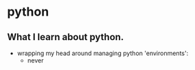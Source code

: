 # python
## What I learn about python.

* wrapping my head around managing python 'environments':
  * never 
